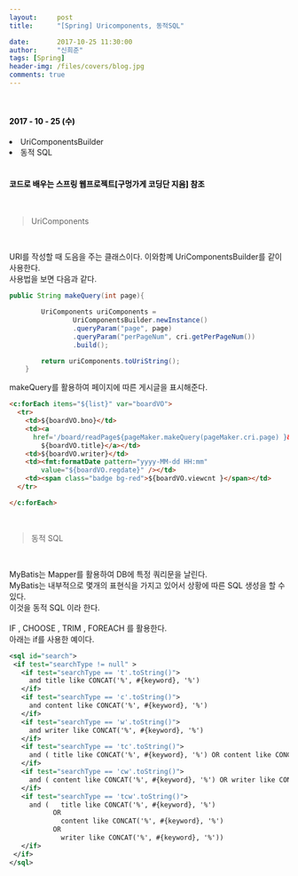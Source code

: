 ```yaml
---
layout:     post
title:      "[Spring] Uricomponents, 동적SQL"

date:       2017-10-25 11:30:00
author:     "신희준"
tags: [Spring]
header-img: /files/covers/blog.jpg
comments: true
---
```


<head>
 <meta property="og:type" content="website">
 <meta property="og:title" content="스프링 (Spring) 동적 SQL, UriComponents">
 <meta property="og:description" content="스프링 (Spring) 동적 SQL, UriComponents">
 <meta property="og:url" content="http://shj7242.github.io/2017/10/25/Spring16/">

 <meta name="twitter:card" content="summary">
  <meta name="twitter:title" content="스프링 (Spring) 동적 SQL, UriComponents">
  <meta name="twitter:description" content="스프링 (Spring) 동적 SQL, UriComponents">
  <meta name="FACEBOOK:domain" content="http://shj7242.github.io/2017/10/25/Spring16/">
  <meta name="facebook:card" content="summary">
   <meta name="facebook:title" content="스프링 (Spring) 동적 SQL, UriComponents">
   <meta name="facebook:description" content="스프링 (Spring) 동적 SQL, UriComponents">
   <meta name="facebook:domain" content="http://shj7242.github.io/2017/10/25/Spring16/">


 </head>


<br>
<H4 style ="font-weight:bold; color : black">2017 - 10 - 25 (수)</H4>
<li>UriComponentsBuilder</li>
<li>동적 SQL</li>

<br>
<H4 style ="font-weight:bold; color:black;">코드로 배우는 스프링 웹프로젝트[구멍가게 코딩단 지음] 참조</H4>
<br>


>UriComponents

<br>
<p style = "font-size:14px">
URI를 작성할 때 도음을 주는 클래스이다. 이와함꼐 UriComponentsBuilder를 같이 사용한다.
<br>
사용법을 보면 다음과 같다.
</p>

~~~java
public String makeQuery(int page){

		UriComponents uriComponents =
	            UriComponentsBuilder.newInstance()
	            .queryParam("page", page)
	            .queryParam("perPageNum", cri.getPerPageNum())
	            .build();	            

		return uriComponents.toUriString();
	}
~~~

<p style = "font-size:14px">
makeQuery를 활용하여 페이지에 따른 게시글을 표시해준다.
</p>

~~~html
<c:forEach items="${list}" var="boardVO">
  <tr>
    <td>${boardVO.bno}</td>
    <td><a
      href='/board/readPage${pageMaker.makeQuery(pageMaker.cri.page) }&bno=${boardVO.bno}'>
        ${boardVO.title}</a></td>
    <td>${boardVO.writer}</td>
    <td><fmt:formatDate pattern="yyyy-MM-dd HH:mm"
        value="${boardVO.regdate}" /></td>
    <td><span class="badge bg-red">${boardVO.viewcnt }</span></td>
  </tr>

</c:forEach>
~~~

<br>

>동적 SQL

<br>
<p style = "font-size:14px">
MyBatis는 Mapper를 활용하여 DB에 특정 쿼리문을 날린다.
<br>
MyBatis는 내부적으로 몇개의 표현식을 가지고 있어서 상황에 따른 SQL 생성을 할 수 있다.
<br>
이것을 동적 SQL 이라 한다.
<br><br>
IF , CHOOSE , TRIM , FOREACH 를 활용한다.
<br>
아래는 if를 사용한 예이다.
</p>

~~~xml
<sql id="search">
 <if test="searchType != null" >
   <if test="searchType == 't'.toString()">
     and title like CONCAT('%', #{keyword}, '%')
   </if>
   <if test="searchType == 'c'.toString()">
     and content like CONCAT('%', #{keyword}, '%')
   </if>
   <if test="searchType == 'w'.toString()">
     and writer like CONCAT('%', #{keyword}, '%')
   </if>     
   <if test="searchType == 'tc'.toString()">
     and ( title like CONCAT('%', #{keyword}, '%') OR content like CONCAT('%', #{keyword}, '%'))
   </if>        
   <if test="searchType == 'cw'.toString()">
     and ( content like CONCAT('%', #{keyword}, '%') OR writer like CONCAT('%', #{keyword}, '%'))
   </if>        
   <if test="searchType == 'tcw'.toString()">
     and (   title like CONCAT('%', #{keyword}, '%')
           OR
             content like CONCAT('%', #{keyword}, '%')
           OR
             writer like CONCAT('%', #{keyword}, '%'))
   </if>              
 </if>  
</sql>
~~~
